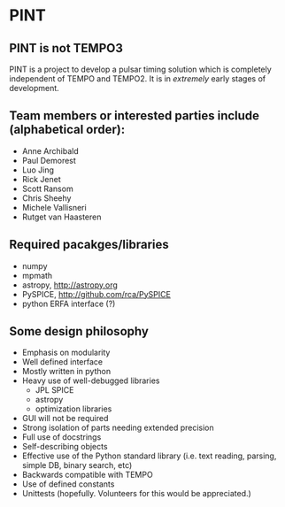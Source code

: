 PINT
====

## PINT is not TEMPO3

PINT is a project to develop a pulsar timing solution which is
completely independent of TEMPO and TEMPO2.  It is in _extremely_
early stages of development.

## Team members or interested parties include (alphabetical order):

 - Anne Archibald
 - Paul Demorest
 - Luo Jing
 - Rick Jenet
 - Scott Ransom
 - Chris Sheehy
 - Michele Vallisneri
 - Rutget van Haasteren

## Required pacakges/libraries

 - numpy
 - mpmath
 - astropy, http://astropy.org
 - PySPICE, http://github.com/rca/PySPICE
 - python ERFA interface (?)

## Some design philosophy

 - Emphasis on modularity
 - Well defined interface
 - Mostly written in python
 - Heavy use of well-debugged libraries
   - JPL SPICE
   - astropy
   - optimization libraries
 - GUI will not be required
 - Strong isolation of parts needing extended precision
 - Full use of docstrings
 - Self-describing objects
 - Effective use of the Python standard library
    (i.e. text reading, parsing, simple DB, binary search, etc)
 - Backwards compatible with TEMPO
 - Use of defined constants
 - Unittests (hopefully.  Volunteers for this would be appreciated.)


